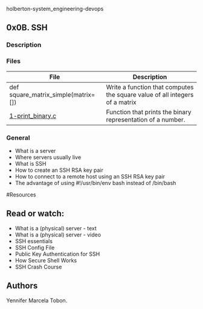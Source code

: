 
holberton-system_engineering-devops

## 0x0B. SSH
### Description

### Files

| File | Description |
| ------ | ------ |
| def square_matrix_simple(matrix=[]) | Write a function that computes the square value of all integers of a matrix |
| [1-print_binary.c]() | Function that prints the binary representation of a number. |


### General
* What is a server
* Where servers usually live
* What is SSH
* How to create an SSH RSA key pair
* How to connect to a remote host using an SSH RSA key pair
* The advantage of using #!/usr/bin/env bash instead of /bin/bash

#Resources
## Read or watch:

* What is a (physical) server - text
* What is a (physical) server - video
* SSH essentials
* SSH Config File
* Public Key Authentication for SSH
* How Secure Shell Works
* SSH Crash Course

## Authors

Yennifer Marcela Tobon.
